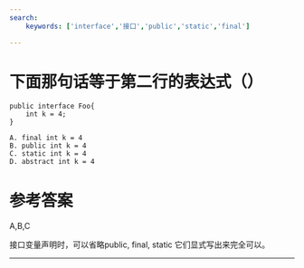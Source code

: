 ```yaml
---
search:
    keywords: ['interface','接口','public','static','final']

---
```


# 下面那句话等于第二行的表达式（）

```
public interface Foo{
    int k = 4;
}
```


```
A. final int k = 4  
B. public int k = 4  
C. static int k = 4   
D. abstract int k = 4
```



# 参考答案

A,B,C

接口变量声明时，可以省略public, final, static 它们显式写出来完全可以。

---


